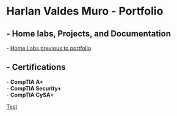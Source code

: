 <h1>Harlan Valdes Muro - Portfolio</h1>
<h2> - Home labs, Projects, and Documentation </h2>
- <a href="https://www.localhost.com" target="_blank"> Home Labs previous to portfolio</a>
<h2> - Certifications </h2>
- <b>CompTIA A+</b> <br>
- <b>CompTIA Security+</b> <br>
- <b>CompTIA CySA+</b> <br>

<a href="#" onClick="MyWindow=window.open('http://www.google.com','MyWindow','width=600,height=300'); return false;">Test</a>

